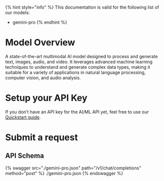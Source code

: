 [#references:start]: <> ({ "template": "openapi" })
{% hint style="info" %}
This documentation is valid for the following list of our models:
* gemini-pro
{% endhint %}

# Model Overview
A state-of-the-art multimodal AI model designed to process and generate text, images, audio, and video. It leverages advanced machine learning techniques to understand and generate complex data types, making it suitable for a variety of applications in natural language processing, computer vision, and audio analysis.

# Setup your API Key
If you don’t have an API key for the AI/ML API yet, feel free to use our [Quickstart guide](https://docs.aimlapi.com/quickstart/setting-up).

# Submit a request
## API Schema
{% swagger src="./gemini-pro.json" path="/v1/chat/completions" method="post" %}
./gemini-pro.json
{% endswagger %}


[#references:end]: <> ({})